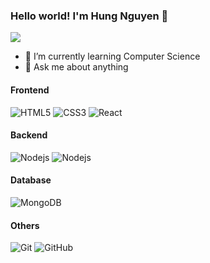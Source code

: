 ### Hello world! I'm Hung Nguyen 👋
![](https://komarev.com/ghpvc/?username=hungnguyen7&color=brightgreen)
- 🌱 I’m currently learning Computer Science
- 💬 Ask me about anything
#### Frontend
![HTML5](https://img.shields.io/badge/-HTML5-%23E44D27?style=flat-square&logo=html5&logoColor=ffffff)
![CSS3](https://img.shields.io/badge/-CSS3-%231572B6?style=flat-square&logo=css3)
![React](https://img.shields.io/badge/-React-%23282C34?style=flat-square&logo=react)
#### Backend
![Nodejs](https://img.shields.io/badge/-Nodejs-black?style=flat-square&logo=Node.js)
![Nodejs](https://img.shields.io/badge/-Expressjs-black?style=flat-square&logo=Express.js)
#### Database
![MongoDB](https://img.shields.io/badge/-MongoDB-13aa52?style=flat-square&logo=mongodb)
#### Others
![Git](https://img.shields.io/badge/-Git-%23F05032?style=flat-square&logo=git&logoColor=%23ffffff)
![GitHub](https://img.shields.io/badge/-GitHub-181717?style=flat-square&logo=github)
